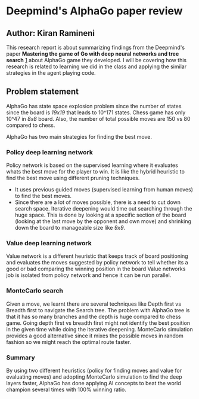 # Deepmind\'s AlphaGo paper review 
## Author: Kiran Ramineni

This research report is about summarizing findings from the Deepmind's paper **Mastering the game of Go with deep
neural networks and tree search** [1] about AlphaGo game they developed.
I will be covering how this research is related to learning we did in the class and applying the
similar strategies in the agent playing code.

## Problem statement
AlphaGo has state space explosion problem since the number of states since the board
is *19x19* that leads to 10^171 states. Chess game has only 10^47 in *8x8* board. Also, the number
of total possible moves are 150 vs 80 compared to chess.

AlphaGo has two main strategies for finding the best move.

### Policy deep learning network
Policy network is based on the supervised learning where it evaluates whats the best move for the
player to win. It is like the hybrid heuristic to find the best move using different pruning
techniques. 
* It uses previous guided moves (supervised learning from human  moves) to find the best
moves. 
* Since there are a lot of moves possible, there is a need to cut down search space. Iterative
deepening would time out searching through the huge space. This is done by looking at a specific
section of the board (looking at the last move by the opponent and own move) and shrinking down
the board to manageable size like *9x9*.

### Value deep learning network
Value network is a different heuristic that keeps track of board positioning and evaluates the moves
suggested by policy network to tell whether its a good or bad comparing the winning position in the
board Value networks job is isolated from policy network and hence it can be run parallel.

### MonteCarlo search
Given a move, we learnt there are several techniques like Depth first vs Breadth first to navigate
the Search tree. The problem with AlphaGo tree is that it has so many branches and the depth is huge
compared to chess game. Going depth first vs breadth first might not identify the best position in
the given time while doing the iterative deepening. 
MonteCarlo simulation provides a good alternative since it mixes the possible moves in random
fashion so we might reach the optimal route faster.

### Summary
By using two different heuristics (policy for finding moves and value for evaluating moves) and
adopting MonteCarlo simulation to find the deep layers faster, AlphaGo has done applying AI concepts
to beat the world champion several times with 100% winning ratio.

[1]:https://storage.googleapis.com/deepmind-media/alphago/AlphaGoNaturePaper.pdf
